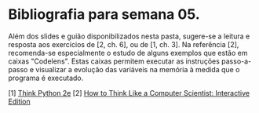 # Bibliografia para semana 05.

Além dos slides e guião disponibilizados nesta pasta,
sugere-se a leitura e resposta aos exercícios de [2, ch. 6],
ou de [1, ch. 3].
Na referência [2], recomenda-se especialmente o estudo de alguns exemplos
que estão em caixas "Codelens".
Estas caixas permitem executar as instruções passo-a-passo e visualizar a
evolução das variáveis na memória à medida que o programa é executado.


[1] [Think Python 2e](http://greenteapress.com/wp/think-python-2e/)
[2] [How to Think Like a Computer Scientist: Interactive Edition](http://interactivepython.org/courselib/static/thinkcspy/index.html)


